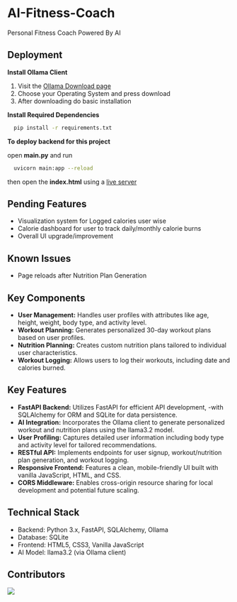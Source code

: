 
# AI-Fitness-Coach

Personal Fitness Coach Powered By AI


## Deployment

**Install Ollama Client**
 1. Visit the [Ollama Download page](https://ollama.com/download)
 2. Choose your Operating System and press download
 3. After downloading do basic installation 
 
**Install Required Dependencies**

```bash
  pip install -r requirements.txt
```

**To deploy backend for this project**

open **main.py** and run

```bash
  uvicorn main:app --reload 
```
then open the **index.html** using a [live server](https://www.geeksforgeeks.org/how-to-enable-live-server-on-visual-studio-code/)

## Pending Features
- Visualization system for Logged calories user wise
- Calorie dashboard for user to track daily/monthly calorie burns
- Overall UI upgrade/improvement
## Known Issues
- Page reloads after Nutrition Plan Generation
## Key Components
- **User Management:** Handles user profiles with attributes like age, height, weight, body type, and activity level.
- **Workout Planning:** Generates personalized 30-day workout plans based on user profiles.
- **Nutrition Planning:** Creates custom nutrition plans tailored to individual user characteristics.
- **Workout Logging:** Allows users to log their workouts, including date and calories burned.
## Key Features

- **FastAPI Backend:** Utilizes FastAPI for efficient API development, -with SQLAlchemy for ORM and SQLite for data persistence.
- **AI Integration:** Incorporates the Ollama client to generate personalized workout and nutrition plans using the llama3.2 model.
- **User Profiling:** Captures detailed user information including body type and activity level for tailored recommendations.
- **RESTful API:** Implements endpoints for user signup, workout/nutrition plan generation, and workout logging.
- **Responsive Frontend:** Features a clean, mobile-friendly UI built with vanilla JavaScript, HTML, and CSS.
- **CORS Middleware:** Enables cross-origin resource sharing for local development and potential future scaling.
## Technical Stack
- Backend: Python 3.x, FastAPI, SQLAlchemy, Ollama
- Database: SQLite
- Frontend: HTML5, CSS3, Vanilla JavaScript
- AI Model: llama3.2 (via Ollama client)
## Contributors

<a href="https://github.com/ayushmankoley/AI-Fitness-Coach/graphs/contributors">
  <img src="https://contrib.rocks/image?repo=ayushmankoley/AI-Fitness-Coach" />
</a>
